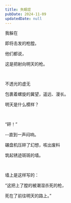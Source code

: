 ```yaml
---
title: 失眠症
pubDate: 2024-11-09
updatedDate: null
---
```


我躲在

即将击发的枪膛。

他们都说，

这是把射向明天的枪。

<br>

不透光的虚无

包裹着螺旋的冀望，遥远、漫长。

明天是什么模样？

<br>

“砰！”

--直到一声闷响。

碾盘机压碎了幻想，咳出废料

筑起锈迹斑斑的墙。

<br>

墙上是这样写的：

“这把上了膛的被潮湿杀死的枪，

死在了前往明天的路上。”